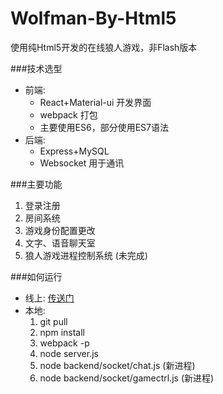 # Wolfman-By-Html5
使用纯Html5开发的在线狼人游戏，非Flash版本

###技术选型
* 前端:
  * React+Material-ui 开发界面
  * webpack 打包
  * 主要使用ES6，部分使用ES7语法
* 后端:
  * Express+MySQL 
  * Websocket 用于通讯

###主要功能
1. 登录注册
2. 房间系统
3. 游戏身份配置更改
4. 文字、语音聊天室
5. 狼人游戏进程控制系统 (未完成)

###如何运行
* 线上: [传送门](https://tx.zhelishi.cn:2016)
* 本地:
  1. git pull
  2. npm install
  3. webpack -p
  4. node server.js
  5. node backend/socket/chat.js (新进程)
  6. node backend/socket/gamectrl.js (新进程)
  
